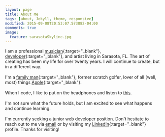 ```yaml
---
layout: page
title: About Me
tags: [about, Jekyll, theme, responsive]
modified: 2015-09-08T20:53:07.573882-04:00
comments: true
image:
  feature: sarasotaSkyline.jpg
---
```



I am a professional [musician](http://www.sarasotaorchestra.org/our-musicians/trumpet/greg-knudsen?referer=trombinoscope){:target="_blank"}, [developer](http://www.github.com/gregknudsen){:target="_blank"}, and artist living in Sarasota, FL. The art of creating has been my life for over twenty years. I will continue to create, but in a different way.<br><br>
I'm a [family man](https://www.flickr.com/photos/133599832@N06/21335274901/in/datetaken/){:target="_blank"}, <span id="former">former</span> scratch golfer, lover of all (well, most) things [Apple](http://www.apple.com){:target="_blank"}.<br><br>
When I code, I like to put on the headphones and listen to [this](https://www.youtube.com/watch?v=5N8sUccRiTA).<br><br>
I'm not sure what the future holds, but I am excited to see what happens and continue learning.<br><br>
I'm currently seeking a junior web developer position. Don't hesitate to reach out to me via [email](mailto:dev.artist15@gmail.com) or by visiting my [LinkedIn](https://www.linkedin.com/pub/gregory-knudsen/41/b33/64){:target="_blank"} profile. Thanks for visiting!


